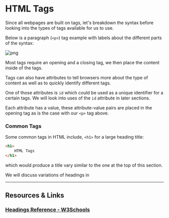 # HTML Tags

Since all webpages are built on tags, let's breakdown the syntax before looking into the types of tags available for us to use. 

Below is a paragraph (`<p>`) tag example with labels about the different parts of the syntax:

![png](https://cl.ly/1H1B0t3i3h3F/Image%202016-09-06%20at%209.08.45%20PM.png "tag_syntax")

Most tags require an opening and a closing tag, we then place the content inside of the tags.

Tags can also have attributes to tell browsers more about the type of content as well as to quickly identify different tags.

One of those attributes is `id` which could be used as a unique identifier for a certain tags. We will look into uses of the `id` attribute in later sections. 

Each attribute has a value, these attribute-value pairs are placed in the opening tag as is the case with our `<p>` tag above.


### Common Tags

Some common tags in HTML include, `<h1>` for a large heading title:

```html
<h1>
    HTML Tags
</h1>
```

which would produce a title vary similar to the one at the top of this section.

We will discuss variations of headings in 

----

## Resources & Links

### [Headings Reference - W3Schools](http://www.w3schools.com/html/html_headings.asp)




